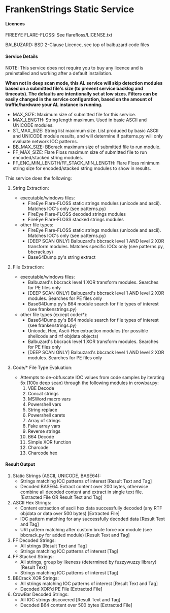 # FrankenStrings Static Service

#### Licences

FIREEYE FLARE-FLOSS: See flarefloss/LICENSE.txt 

BALBUZARD: BSD 2-Clause Licence, see top of balbuzard code files

#### Service Details

NOTE: This service does not require you to buy any licence and is preinstalled and working after a default installation.

**When not in deep scan mode, this AL service will skip detection modules based on a submitted file's size 
(to prevent service backlog and timeouts). The defaults are
intentionally set at low sizes. Filters can be easily changed in the service configuration,
based on the amount of traffic/hardware your AL instance is running.**

- MAX_SIZE: Maximum size of submitted file for this service.
- MAX_LENGTH: String length maximum. Used in basic ASCII and UNICODE modules.
- ST_MAX_SIZE: String list maximum size. List produced by basic ASCII and
UNICODE module results, and will determine if patterns.py will only evaluate network IOC patterns.
- BB_MAX_SIZE: BBcrack maximum size of submitted file to run module.
- FF_MAX_SIZE: Flare Floss  maximum size of submitted file to run encoded/stacked string modules.
- FF_ENC_MIN_LENGTH/FF_STACK_MIN_LENGTH: Flare Floss minimum string size for encoded/stacked
string modules to show in results.

This service does the following:

1. String Extraction:
    * executable/windows files:
        - FireEye Flare-FLOSS static strings modules (unicode and ascii). Matches IOC's only (see patterns.py)
        - FireEye Flare-FLOSS decoded strings modules
        - FireEye Flare-FLOSS stacked strings modules
    * other file types:
        - FireEye Flare-FLOSS static strings modules (unicode and ascii). Matches IOC's only (see patterns.py)
        - [DEEP SCAN ONLY] Balbuzard's bbcrack level 1 AND level 2 XOR transform modules. Matches specific IOCs only
         (see patterns.py, bbcrack.py) 
        - Base64Dump.py's string extract
        
        
2. File Extraction:
    * executable/windows files:
        - Balbuzard's bbcrack level 1 XOR transform modules. Searches for PE files only
        - [DEEP SCAN ONLY] Balbuzard's bbcrack level 1 AND level 2 XOR modules. Searches for PE files only
        - Base64Dump.py's B64 module search for file types of interest (see frankenstrings.py)       
    * other file types (except code/*):
        - Base64Dump.py's B64 module search for file types of interest (see frankenstrings.py)
        - Unicode, Hex, Ascii-Hex extraction modules (for possible shellcode and rtf objdata objects)
        - Balbuzard's bbcrack level 1 XOR transform modules. Searches for PE files only
        - [DEEP SCAN ONLY] Balbuzard's bbcrack level 1 AND level 2 XOR modules. Searches for PE files only

3. Code/* File Type Evaluation:
    * Attempts to de-obfuscate IOC values from code samples by iterating 5x (100x deep scan) through the following
     modules in crowbar.py:
        1. VBE Decode
        2. Concat strings
        3. MSWord macro vars
        4. Powershell vars
        5. String replace
        6. Powershell carets
        7. Array of strings
        8. Fake array vars
        9. Reverse strings
        10. B64 Decode
        11. Simple XOR function
        12. Charcode
        13. Charcode hex

#### Result Output
1. Static Strings (ASCII, UNICODE, BASE64):
    * Strings matching IOC patterns of interest [Result Text and Tag]
    * Decoded BASE64. Extract content over 200 bytes, otherwise combine all decoded content and extract in single text file.  [Extracted File OR Result Text and Tag]
2. ASCII Hex Strings:
    * Content extraction of ascii hex data successfully decoded (any RTF objdata or data over 500 bytes) 
    [Extracted File]
    * IOC pattern matching for any successfully decoded data [Result Text and Tag]
    * URI pattern matching after custom brute force xor module (see bbcrack.py for added module)
    [Result Text and Tag]
3. FF Decoded Strings:
    * All strings [Result Text and Tag]
    * Strings matching IOC patterns of interest [Tag]
4. FF Stacked Strings:
    * All strings, group by likeness (determined by fuzzywuzzy library) [Result Text]
    * Strings matching IOC patterns of interest [Tag]
5. BBCrack XOR Strings:
    * All strings matching IOC patterns of interest [Result Text and Tag]
    * Decoded XOR'd PE File [Extracted File]
6. CrowBar Decoded Strings:
    * All IOC strings discovered [Result Text and Tag]
    * Decoded B64 content over 500 bytes [Extracted File] 
